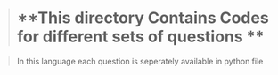 > # **This directory Contains Codes for different sets of questions **

> In this language each question is seperately available in python file